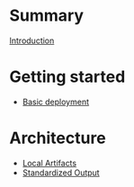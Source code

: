 # Summary

[Introduction](README.md)

# Getting started

- [Basic deployment](./basic_deployment.md)

# Architecture

- [Local Artifacts](./local_artifacts.md)
- [Standardized Output](./std_output.md)